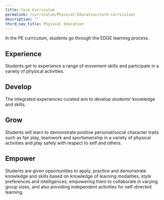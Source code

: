 ```yaml
---
title: Core Curriculum
permalink: /curriculum/Physical-Education/core-curriculum/
description: ""
third_nav_title: Physical Education
---
```

In the PE curriculum, students go through the EDGE learning process.  
  

## Experience


Students get to experience a range of movement skills and participate in a variety of physical activities.  
  

## Develop


The integrated experiences curated aim to develop students’ knowledge and skills.  
  

## Grow


Students will learn to demonstrate positive personal/social character traits such as fair play, teamwork and sportsmanship in a variety of physical activities and play safely with respect to self and others.

  

## Empower


Students are given opportunities to apply, practice and demonstrate knowledge and skills based on knowledge of learning modalities, style preferences and intelligences; empowering them to collaborate in varying group sizes, and also providing independent activities for self-directed learning.